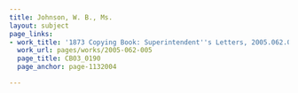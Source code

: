 ```yaml
---
title: Johnson, W. B., Ms.
layout: subject
page_links:
- work_title: '1873 Copying Book: Superintendent''s Letters, 2005.062.005'
  work_url: pages/works/2005-062-005
  page_title: CB03_0190
  page_anchor: page-1132004

---
```

